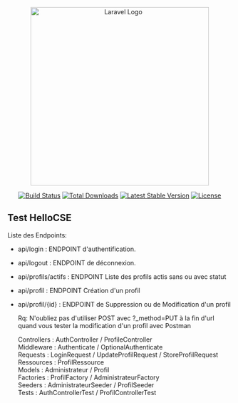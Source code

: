 <p align="center"><a href="https://laravel.com" target="_blank"><img src="https://ibb.co/K7CZr8Z" width="400" alt="Laravel Logo"></a></p>

<p align="center">
<a href="https://github.com/laravel/framework/actions"><img src="https://github.com/laravel/framework/workflows/tests/badge.svg" alt="Build Status"></a>
<a href="https://packagist.org/packages/laravel/framework"><img src="https://img.shields.io/packagist/dt/laravel/framework" alt="Total Downloads"></a>
<a href="https://packagist.org/packages/laravel/framework"><img src="https://img.shields.io/packagist/v/laravel/framework" alt="Latest Stable Version"></a>
<a href="https://packagist.org/packages/laravel/framework"><img src="https://img.shields.io/packagist/l/laravel/framework" alt="License"></a>
</p>

## Test HelloCSE

Liste des Endpoints:

- api/login : ENDPOINT d'authentification.
- api/logout : ENDPOINT de déconnexion.
- api/profils/actifs : ENDPOINT Liste des profils actis sans  ou avec statut 
- api/profil : ENDPOINT Création d'un profil 
- api/profil/{id} : ENDPOINT de Suppression ou de Modification d'un profil

  Rq: N'oubliez pas d'utiliser POST avec ?_method=PUT à la fin d'url quand vous tester la modification d'un profil avec Postman

  Controllers : AuthController / ProfileController <br>
  Middleware : Authenticate / OptionalAuthenticate <br>
  Requests : LoginRequest / UpdateProfilRequest / StoreProfilRequest <br>
  Ressources : ProfilRessource <br>
  Models : Administrateur / Profil <br>
  Factories : ProfilFactory / AdministrateurFactory <br>
  Seeders : AdministrateurSeeder / ProfilSeeder <br>
  Tests : AuthControllerTest / ProfilControllerTest
